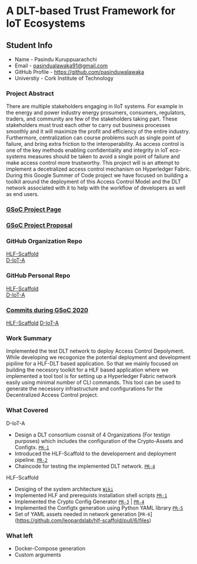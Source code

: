# A DLT-based Trust Framework for IoT Ecosystems

## Student Info

* Name - Pasindu Kuruppuarachchi
* Email - pasindualawaka91@gmail.com
* GitHub Profile - https://github.com/pasinduwalawaka
* Universtiy - Cork Institute of Technology


### Project Abstract
There are multiple stakeholders engaging in IIoT systems. For example in the energy and power
industry energy prosumers, consumers, regulators, traders, and community are few of the
stakeholders taking part. These stakeholders must trust each other to carry out business processes
smoothly and it will maximize the profit and efficiency of the entire industry. Furthermore,
centralization can course problems such as single point of failure, and bring extra friction to the
interoperability. As access control is one of the key methods enabling confidentiality and
integrity in IoT eco-systems measures should be taken to avoid a single point of failure and make
access control more trustworthy. This project will is an attempt to implement a decetralized access control mechanism
on Hyperledger Fabric. During this Google Summer of Code project we have focused on building a toolkit around the deployment
of this Access Control Model and the DLT network associated with it to help with the workflow of developers as well as end users.


### [GSoC Project Page](https://summerofcode.withgoogle.com/dashboard/project/4933314479128576/overview/)

### [GSoC Project Proposal](https://summerofcode.withgoogle.com/serve/6053633696727040/)

### GitHub Organization Repo
[HLF-Scaffold](https://github.com/leopardslab/hlf-scaffold) <br>
[D-IoT-A](https://github.com/leopardslab/d-iot-a)

### GitHub Personal Repo
[HLF-Scaffold](https://github.com/pasinduwalawaka/hlf-scaffold) <br>
[D-IoT-A](https://github.com/pasinduwalawaka/d-iot-a)


### [Commits during GSoC 2020]()
[HLF-Scaffold](https://github.com/leopardslab/hlf-scaffold/commits/master)
[D-IoT-A](https://github.com/leopardslab/d-iot-a/commits/master)


### Work Summary
Implemented the test DLT network to deploy Access Control Depolyment. While developing we recogonize the potential deployment and development pipiline for a HLF-DLT based application. 
So that we mainly focused on building the necesory toolkit for a HLF based application where we implemented a tool tool is for setting up a Hyperledger Fabric network easily using minimal number of CLI commands.
This tool can be used to generate the necessory infrastructure and configurations for the Decentralized Access Control project. 


### What Covered
D-IoT-A
* Design a DLT consortium cosnsit of 4 Organizations (For testign purposes) which includes the configuration of the Crypto-Assets and Configtx. [`PR-1`](https://github.com/scorelab/Bassa/pull/918)
* Introduced the HLF-Scaffold to the developement and deployment pipeline. [`PR-2`](https://github.com/leopardslab/d-iot-a/pull/2) 
* Chaincode for testing the implemented DLT network. [`PR-4`](https://github.com/leopardslab/d-iot-a/pull/4)

HLF-Scaffold
* Desiging of the system architecture [`Wiki`](https://github.com/leopardslab/hlf-scaffold/wiki/Architecture)
* Implemented HLF and prerequists installation shell scripts [`PR-1`](https://github.com/leopardslab/hlf-scaffold/pull/1/files)
* Implemented the Crypto Config Generator [`PR-3`](https://github.com/leopardslab/hlf-scaffold/pull/3/files) |
[`PR-4`](https://github.com/leopardslab/hlf-scaffold/pull/4/files)
* Implemented the Configtx generation using Python YAML library [`PR-5`](https://github.com/leopardslab/hlf-scaffold/pull/5/files)
* Set of YAML assets needed in network generation [`PR-6`] (https://github.com/leopardslab/hlf-scaffold/pull/6/files)


### What left
* Docker-Compose generation
* Custom arguments 
